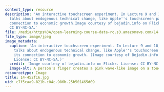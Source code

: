 ```yaml
---
content_type: resource
description: 'An interactive touchscreen experiment. In Lecture 9 and 10, the class
  talks about endogenous technical change, like Apple''s touchscreen patent, and its
  connection to economic growth.Image courtesy of bejadin.info on Flickr. License:
  CC BY-NC-SA.'
file: /media/https%3A/open-learning-course-data-rc.s3.amazonaws.com/14-452-economic-growth-fall-2016/c7f5caa9821bc04c986b25b501465d09_14-452f16.jpg
file_type: image/jpeg
image_metadata:
  caption: 'An interactive touchscreen experiment. In Lecture 9 and 10, the class
    talks about endogenous technical change, like Apple''s touchscreen patent, and
    its connection to economic growth. (Image courtesy of Bejadin.info on Flickr.
    License: CC BY-NC-SA.)'
  credit: 'Image courtesy of bejadin.info on Flickr. License: CC BY-NC-SA.'
  image-alt: A person's finger creates a pink wave-like image on a touchscreen.
resourcetype: Image
title: 14-452f16.jpg
uid: c7f5caa9-821b-c04c-986b-25b501465d09
---
```

